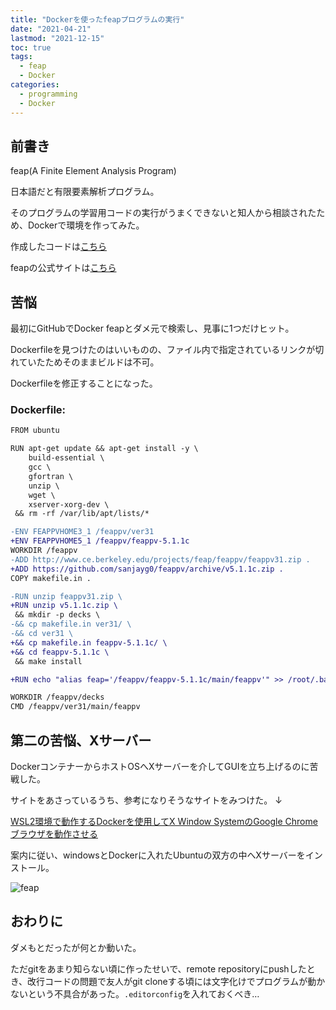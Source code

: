 ```yaml
---
title: "Dockerを使ったfeapプログラムの実行"
date: "2021-04-21"
lastmod: "2021-12-15"
toc: true
tags:
  - feap
  - Docker
categories:
  - programming
  - Docker
---
```


## 前書き

feap(A Finite Element Analysis Program)

日本語だと有限要素解析プログラム。

そのプログラムの学習用コードの実行がうまくできないと知人から相談されたため、Dockerで環境を作ってみた。

作成したコードは[こちら](https://github.com/SARDONYX-sard/docker--for-feap)

feapの公式サイトは[こちら](http://projects.ce.berkeley.edu/feap/feappv/)

## 苦悩

最初にGitHubでDocker feapとダメ元で検索し、見事に1つだけヒット。

Dockerfileを見つけたのはいいものの、ファイル内で指定されているリンクが切れていたためそのままビルドは不可。

Dockerfileを修正することになった。

### **Dockerfile:**

```diff
FROM ubuntu

RUN apt-get update && apt-get install -y \
    build-essential \
    gcc \
    gfortran \
    unzip \
    wget \
    xserver-xorg-dev \
 && rm -rf /var/lib/apt/lists/*

-ENV FEAPPVHOME3_1 /feappv/ver31
+ENV FEAPPVHOME5_1 /feappv/feappv-5.1.1c
WORKDIR /feappv
-ADD http://www.ce.berkeley.edu/projects/feap/feappv/feappv31.zip .
+ADD https://github.com/sanjayg0/feappv/archive/v5.1.1c.zip .
COPY makefile.in .

-RUN unzip feappv31.zip \
+RUN unzip v5.1.1c.zip \
 && mkdir -p decks \
-&& cp makefile.in ver31/ \
-&& cd ver31 \
+&& cp makefile.in feappv-5.1.1c/ \
+&& cd feappv-5.1.1c \
 && make install

+RUN echo "alias feap='/feappv/feappv-5.1.1c/main/feappv'" >> /root/.bashrc

WORKDIR /feappv/decks
CMD /feappv/ver31/main/feappv
```

## 第二の苦悩、Xサーバー

DockerコンテナーからホストOSへXサーバーを介してGUIを立ち上げるのに苦戦した。

サイトをあさっているうち、参考になりそうなサイトをみつけた。 ↓

[WSL2環境で動作するDockerを使用してX Window SystemのGoogle Chromeブラウザを動作させる](https://uepon.hatenadiary.com/entry/2020/12/30/005941)

案内に従い、windowsとDockerに入れたUbuntuの双方の中へXサーバーをインストール。

![feap](/images/feap/feap.webp)

## おわりに

ダメもとだったが何とか動いた。

ただgitをあまり知らない頃に作ったせいで、remote repositoryにpushしたとき、改行コードの問題で友人がgit
cloneする頃には文字化けでプログラムが動かないという不具合があった。`.editorconfig`を入れておくべき…

